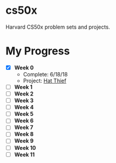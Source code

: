 # cs50x
Harvard CS50x problem sets and projects. 

# My Progress
- [x] **Week 0**
  - Complete: 6/18/18
  - Project: [Hat Thief](https://scratch.mit.edu/projects/229693968/)
- [ ] **Week 1**
- [ ] **Week 2**
- [ ] **Week 3**
- [ ] **Week 4**
- [ ] **Week 5**
- [ ] **Week 6**
- [ ] **Week 7**
- [ ] **Week 8**
- [ ] **Week 9**
- [ ] **Week 10**
- [ ] **Week 11**
